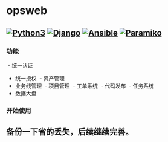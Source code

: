 # opsweb

[![Python3](https://img.shields.io/badge/python-2.7-green.svg?style=plastic)](https://www.python.org/)
[![Django](https://img.shields.io/badge/django-1.11-brightgreen.svg?style=plastic)](https://www.djangoproject.com/)
[![Ansible](https://img.shields.io/badge/ansible-2.2.2.0-blue.svg?style=plastic)](https://www.ansible.com/)
[![Paramiko](https://img.shields.io/badge/paramiko-2.1.2-green.svg?style=plastic)](http://www.paramiko.org/)
----

### 功能

  - 统一认证
  - 统一授权
  - 资产管理
  - 业务线管理
  - 项目管理
  - 工单系统
  - 代码发布
  - 任务系统
  - 数据大盘

### 开始使用
## 备份一下省的丢失，后续继续完善。
